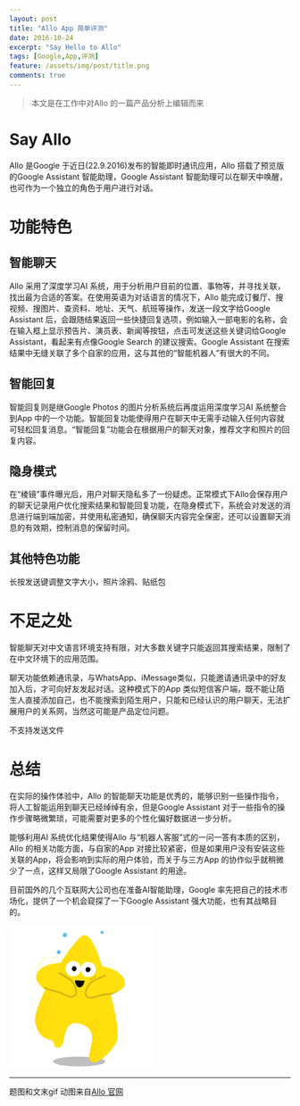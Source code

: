 ```yaml
---
layout: post
title: "Allo App 简单评测"
date: 2016-10-24
excerpt: "Say Hello to Allo"
tags: [Google,App,评测]
feature: /assets/img/post/title.png
comments: true
---
```


>本文是在工作中对Allo 的一篇产品分析上编辑而来

# Say Allo

Allo 是Google 于近日(22.9.2016)发布的智能即时通讯应用，Allo 搭载了预览版的Google Assistant 智能助理，Google Assistant 智能助理可以在聊天中唤醒，也可作为一个独立的角色于用户进行对话。

# 功能特色

## 智能聊天

Allo 采用了深度学习AI 系统，用于分析用户目前的位置、事物等，并寻找关联，找出最为合适的答案。在使用英语为对话语言的情况下，Allo 能完成订餐厅、搜视频、搜图片、查资料、地址、天气、航班等操作，发送一段文字给Google Assistant 后，会跟随结果返回一些快捷回复选项，例如输入一部电影的名称，会在输入框上显示预告片、演员表、新闻等按钮，点击可发送这些关键词给Google Assistant，看起来有点像Google Search 的建议搜索。Google Assistant 在搜索结果中无缝关联了多个自家的应用，这与其他的“智能机器人”有很大的不同。

## 智能回复

智能回复则是继Google Photos 的图片分析系统后再度运用深度学习AI 系统整合到App 中的一个功能。智能回复功能使得用户在聊天中无需手动输入任何内容就可轻松回复消息。“智能回复”功能会在根据用户的聊天对象，推荐文字和照片的回复内容。

## 隐身模式

在“棱镜”事件曝光后，用户对聊天隐私多了一份疑虑。正常模式下Allo会保存用户的聊天记录用户优化搜索结果和智能回复功能，在隐身模式下，系统会对发送的消息进行端到端加密，并使用私密通知，确保聊天内容完全保密，还可以设置聊天消息的有效期，控制消息的保留时间。

## 其他特色功能

长按发送键调整文字大小，照片涂鸦、贴纸包

# 不足之处

智能聊天对中文语言环境支持有限，对大多数关键字只能返回其搜索结果，限制了在中文环境下的应用范围。

聊天功能依赖通讯录，与WhatsApp、iMessage类似，只能邀请通讯录中的好友加入后，才可向好友发起对话。这种模式下的App 类似短信客户端，既不能让陌生人直接添加自己，也不能搜索到陌生用户，只能和已经认识的用户聊天，无法扩展用户的关系网，当然这可能是产品定位问题。

不支持发送文件

# 总结 

在实际的操作体验中，Allo 的智能聊天功能是优秀的，能够识别一些操作指令，将人工智能运用到聊天已经绰绰有余，但是Google Assistant 对于一些指令的操作步骤略微繁琐，可能需要对更多的个性化偏好数据进一步分析。

能够利用AI 系统优化结果使得Allo 与“机器人客服”式的一问一答有本质的区别，Allo 的相关功能方面，与自家的App 对接比较紧密，但是如果用户没有安装这些关联的App，将会影响到实际的用户体验，而关于与三方App 的协作似乎就稍微少了一点，这样又局限了Google Assistant 的用途。

目前国外的几个互联网大公司也在准备AI智能助理，Google 率先把自己的技术市场化，提供了一个机会窥探了一下Google Assistant 强大功能，也有其战略目的。

![Happy](/assets/img/post/expression.gif)

----------
题图和文末gif 动图来自[Allo 官网](http://allo.google.com)
